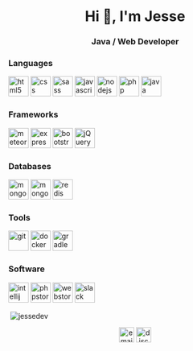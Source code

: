 <h1 align="center">Hi 👋, I'm Jesse</h1>
<h3 align="center">Java / Web Developer</h3>

<h3 align="left">Languages</h3>
<p align="left">
  <img src="https://devicons.github.io/devicon/devicon.git/icons/html5/html5-original-wordmark.svg" alt="html5" width="40" height="40" />
  <img src="https://devicon.dev/devicon.git/icons/css3/css3-original.svg" alt="css" width="40" height="40" />
  <img src="https://devicon.dev/devicon.git/icons/sass/sass-original.svg" alt="sass" width="40" height="40" />
  <img src="https://devicons.github.io/devicon/devicon.git/icons/javascript/javascript-original.svg" alt="javascript" width="40" height="40" />
  <img src="https://devicons.github.io/devicon/devicon.git/icons/nodejs/nodejs-original-wordmark.svg" alt="nodejs" width="40" height="40" />
  <img src="https://devicon.dev/devicon.git/icons/php/php-plain.svg" alt="php" width="40" height="40" />
  <img src="https://devicon.dev/devicon.git/icons/java/java-original.svg" alt="java" width="40" height="40" />
</p>


<h3 align="left">Frameworks</h3>
<p align="left">
  <img src="https://devicon.dev/devicon.git/icons/meteor/meteor-plain.svg" alt="meteor" width="40" height="40" />
  <img src="https://devicons.github.io/devicon/devicon.git/icons/express/express-original-wordmark.svg" alt="express" width="40" height="40" />
  <img src="https://devicon.dev/devicon.git/icons/bootstrap/bootstrap-plain.svg" alt="bootstrap" width="40" height="40" />
  <img src="https://devicon.dev/devicon.git/icons/jquery/jquery-original.svg" alt="jQuery" width="40" height="40" />
</p>

<h3 align="left">Databases</h3>
<p align="left">
  <img src="https://devicon.dev/devicon.git/icons/mysql/mysql-plain.svg" alt="mongodb" width="40" height="40" />
  <img src="https://devicons.github.io/devicon/devicon.git/icons/mongodb/mongodb-original-wordmark.svg" alt="mongodb" width="40" height="40" />
  <img src="https://devicon.dev/devicon.git/icons/redis/redis-plain.svg" alt="redis" width="40" height="40" />
</p>


<h3 align="left">Tools</h3>
<p align="left">
  <img src="https://www.vectorlogo.zone/logos/git-scm/git-scm-icon.svg" alt="git" width="40" height="40" />
  <img src="https://devicons.github.io/devicon/devicon.git/icons/docker/docker-original-wordmark.svg" alt="docker" width="40" height="40" />
  <img src="https://devicon.dev/devicon.git/icons/gradle/gradle-plain.svg" alt="gradle" width="40" height="40" />
</p>

<h3 align="left">Software</h3>
<p align="left">
  <img src="https://devicon.dev/devicon.git/icons/intellij/intellij-original.svg" alt="intellij" width="40" height="40" />
  <img src="https://devicon.dev/devicon.git/icons/phpstorm/phpstorm-original.svg" alt="phpstorm" width="40" height="40" />
  <img src="https://devicon.dev/devicon.git/icons/webstorm/webstorm-original.svg" alt="webstorm" width="40" height="40" />
  <img src="https://devicon.dev/devicon.git/icons/slack/slack-original.svg" alt="slack" width="40" height="40" />
</p>

<p>&nbsp;<img align="center" src="https://github-readme-stats.vercel.app/api?username=jessedev&show_icons=true" alt="jessedev" /></p>

<p align="center">
  <a href="mailto:jesse@creativework.nl" target="blank"><img src="https://www.flaticon.com/svg/static/icons/svg/561/561188.svg" alt="email" width="30" height="30"></a>
  <a href="https://discordapp.com/users/297036127402197003" target="blank"><img src="https://www.flaticon.com/svg/static/icons/svg/2111/2111363.svg" alt="discord" width="30" height="30"></a>
</p>


